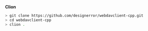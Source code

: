 
**Clion**

```bash
> git clone https://github.com/designerror/webdavclient-cpp.git
> cd webdavclient-cpp
> clion .
```
